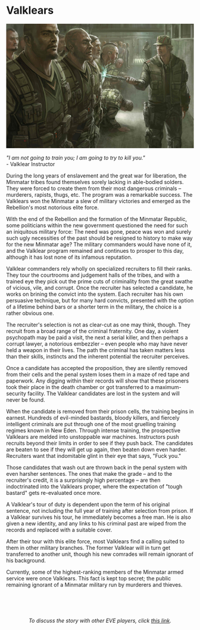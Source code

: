 # Valklears

![Valklears](images/Valklears.jpg)
<p>
       <i>"I am not going to train you; I am going to try to kill you."</i>
        <br>
        - Valklear Instructor</p>
    <p>
        During the long years of enslavement and the great war for liberation, the 
        Minmatar tribes found themselves sorely lacking in able-bodied solders. They 
        were forced to create them from their most dangerous criminals – murderers, 
        rapists, thugs, etc. The program was a remarkable success. The Valklears won the 
        Minmatar a slew of military victories and emerged as the Rebellion's most 
        notorious elite force.</p>
    <p>
        With the end of the Rebellion and the formation of the Minmatar Republic, some 
        politicians within the new government questioned the need for such an iniquitous 
        military force: The need was gone, peace was won and surely such ugly 
        necessities of the past should be resigned to history to make way for the new 
        Minmatar age? The military commanders would have none of it, and the Valklear 
        program remained and continues to prosper to this day, although it has lost none 
        of its infamous reputation.</p>
    <p>
        Valklear commanders rely wholly on specialized recruiters to fill their ranks. 
        They tour the courtrooms and judgement halls of the tribes, and with a trained 
        eye they pick out the prime cuts of criminality from the great swathe of 
        vicious, vile, and corrupt. Once the recruiter has selected a candidate, he 
        works on brining the convict into the system. Each recruiter has his own 
        persuasive technique, but for many hard convicts, presented with the option of a 
        lifetime behind bars or a shorter term in the military, the choice is a rather 
        obvious one.</p>
    <p>
        The recruiter's selection is not as clear-cut as one may think, though. They 
        recruit from a broad range of the criminal fraternity. One day, a violent 
        psychopath may be paid a visit, the next a serial killer, and then perhaps a 
        corrupt lawyer, a notorious embezzler – even people who may have never held a 
        weapon in their lives. The path the criminal has taken matters less than their 
        skills, instincts and the inherent potential the recruiter perceives.
    </p>
    <p>
        Once a candidate has accepted the proposition, they are silently removed from 
        their cells and the penal system loses them in a maze of red tape and paperwork. 
        Any digging within their records will show that these prisoners took their place 
        in the death chamber or got transferred to a maximum-security facility. The 
        Valklear candidates are lost in the system and will never be found.</p>
    <p>
        When the candidate is removed from their prison cells, the training begins in 
        earnest. Hundreds of evil-minded bastards, bloody killers, and fiercely 
        intelligent criminals are put through one of the most gruelling training regimes 
        known in New Eden. Through intense training, the prospective Valklears are 
        melded into unstoppable war machines. Instructors push recruits beyond their 
        limits in order to see if they push back. The candidates are beaten to see if 
        they will get up again, then beaten down even harder. Recruiters want that 
        indomitable glint in their eye that says, "Fuck you."</p>
    <p>
        Those candidates that wash out are thrown back in the penal system with even 
        harsher sentences. The ones that make the grade – and to the recruiter's credit, 
        it is a surprisingly high percentage – are then indoctrinated into the Valklears 
        proper, where the expectation of "tough bastard" gets re-evaluated once more.</p>
    <p>
        A Valklear's tour of duty is dependent upon the term of his original sentence, 
        not including the full year of training after selection from prison. If a 
        Valklear survives his tour, he immediately becomes a free man. He is also given 
        a new identity, and any links to his criminal past are wiped from the records 
        and replaced with a suitable cover.
    </p>
    <p>
        After their tour with this elite force, most Valklears find a calling suited to 
        them in other military branches. The former Valklear will in turn get 
        transferred to another unit, though his new comrades will remain ignorant of his 
        background.
    </p>
    <p>
        Currently, some of the highest-ranking members of the Minmatar armed service 
        were once Valklears. This fact is kept top secret; the public remaining ignorant 
        of a Minmatar military run by murderers and thieves.
    </p>
<br><br>
<p align="CENTER"><br>  <i>To discuss the story with other EVE players, click <a href="http://www.eveonline.com/ingameboard.asp?a=topic&amp;threadID=1319941">this link</a>.</i>  </p>
                            
                        

